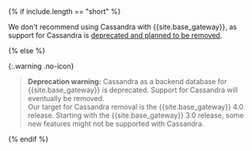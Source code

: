 {% if include.length == "short" %}

We don't recommend using Cassandra with {{site.base_gateway}},
as support for Cassandra is [deprecated and planned to be removed](/gateway/{{include.kong_version}}/reference/configuration/#cassandra-settings).

{% else %}

{:.warning .no-icon}
> **Deprecation warning:** Cassandra as a backend database for {{site.base_gateway}}
is deprecated. Support for Cassandra will eventually be removed.
> <br>
> Our target for Cassandra removal is the {{site.base_gateway}} 4.0 release.
Starting with the {{site.base_gateway}} 3.0 release, some new features might
not be supported with Cassandra.

{% endif %}
